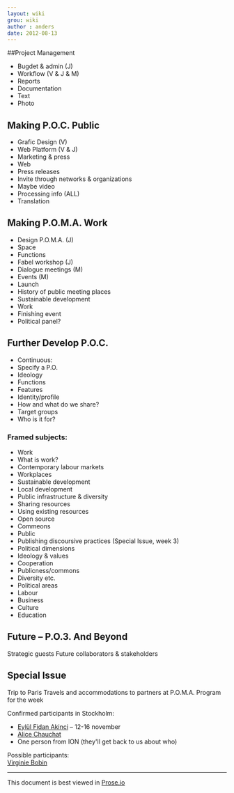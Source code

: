 ```yaml
---
layout: wiki  
grou: wiki  
author : anders  
date: 2012-08-13  
---
```


##Project Management

* Bugdet & admin (J)
* Workflow (V & J & M)
* Reports
* Documentation
* Text
* Photo

## Making P.O.C. Public

* Grafic Design (V)
* Web Platform (V & J)
* Marketing & press
* Web
* Press releases
* Invite through networks & organizations
* Maybe video
* Processing info (ALL)
* Translation

## Making P.O.M.A. Work

* Design P.O.M.A. (J)
* Space
* Functions
* Fabel workshop (J)
* Dialogue meetings (M)
* Events (M)
* Launch
* History of public meeting places
* Sustainable development
* Work
* Finishing event
* Political panel?

## Further Develop P.O.C.

* Continuous:
* Specify a P.O.
* Ideology
* Functions
* Features
* Identity/profile
* How and what do we share?
* Target groups
* Who is it for?

### Framed subjects:

* Work
* What is work?
* Contemporary labour markets
* Workplaces
* Sustainable development
* Local development
* Public infrastructure & diversity
* Sharing resources 
* Using existing resources
* Open source
* Commeons
* Public
* Publishing discoursive practices (Special Issue, week 3)
* Political dimensions
* Ideology & values
* Cooperation
* Publicness/commons
* Diversity etc.
* Political areas
* Labour
* Business
* Culture
* Education

## Future – P.O.3. And Beyond

Strategic guests
Future collaborators & stakeholders

## Special Issue
Trip to Paris 
Travels and accommodations to partners at P.O.M.A.
Program for the week

Confirmed participants in Stockholm:
* [Eylül Fidan Akinci](e.fakinci@gmail.com) – 12-16 november  
* [Alice Chauchat](alicechauchat@leslaboratoires.org)
* One person from ION (they'll get back to us about who)  

Possible participants:  
[Virginie Bobin](v.bobin@leslaboratoires.org)  

------
This document is best viewed in [Prose.io](http://prose.io/#dilettant/public-offices/blob/master/wiki/postit-session-draft.md)  